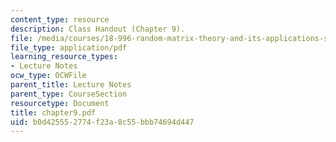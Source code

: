 ```yaml
---
content_type: resource
description: Class Handout (Chapter 9).
file: /media/courses/18-996-random-matrix-theory-and-its-applications-spring-2004/b0d425552774f23a8c55bbb74694d447_chapter9.pdf
file_type: application/pdf
learning_resource_types:
- Lecture Notes
ocw_type: OCWFile
parent_title: Lecture Notes
parent_type: CourseSection
resourcetype: Document
title: chapter9.pdf
uid: b0d42555-2774-f23a-8c55-bbb74694d447
---
```


